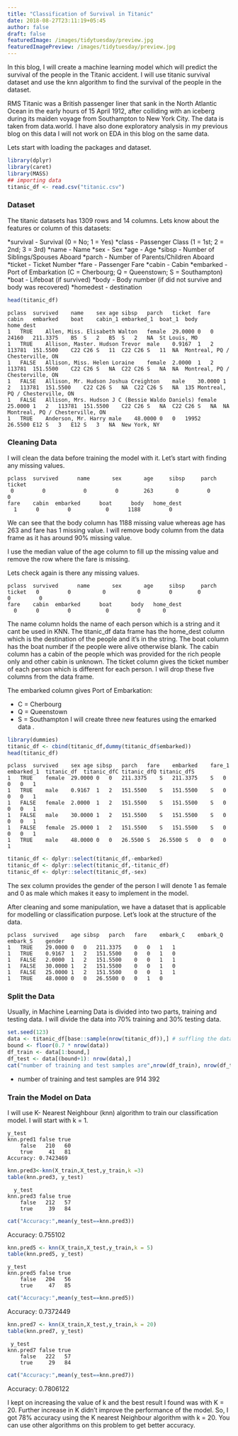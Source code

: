 ```yaml
---
title: "Classification of Survival in Titanic"
date: 2018-08-27T23:11:19+05:45
author: false
draft: false
featuredImage: /images/tidytuesday/preview.jpg
featuredImagePreview: /images/tidytuesday/preview.jpg
---
```


In this blog, I will create a machine learning model which will predict the survival of the people in the Titanic accident. I will use titanic survival dataset and use the knn algorithm to find the survival of the people in the dataset.



RMS Titanic was a British passenger liner that sank in the North Atlantic Ocean in the early hours of 15 April 1912, after colliding with an iceberg during its maiden voyage from Southampton to New York City. The data is taken from data.world. I have also done exploratory analysis in my previous blog on this data I will not work on EDA in this blog on the same data.

Lets start with loading the packages and dataset.

```R
library(dplyr)
library(caret)
library(MASS)
## importing data
titanic_df <- read.csv("titanic.csv")
```

### Dataset

The titanic datasets has 1309 rows and 14 columns. Lets know about the features or column of this datasets:

*survival - Survival (0 = No; 1 = Yes)
*class - Passenger Class (1 = 1st; 2 = 2nd; 3 = 3rd)
*name - Name
*sex - Sex
*age - Age
*sibsp - Number of Siblings/Spouses Aboard
*parch - Number of Parents/Children Aboard
*ticket - Ticket Number
*fare - Passenger Fare
*cabin - Cabin
*embarked - Port of Embarkation (C = Cherbourg; Q = Queenstown; S = Southampton)
*boat - Lifeboat (if survived)
*body - Body number (if did not survive and body was recovered)
*homedest - destination

```R
head(titanic_df)
```

```
pclass	survived	name	sex	age	sibsp	parch	ticket	fare	cabin	embarked	boat	cabin_1	embarked_1	boat_1	body	home_dest
1	TRUE	Allen, Miss. Elisabeth Walton	female	29.0000	0	0	24160	211.3375	B5	S	2	B5	S	2	NA	St Louis, MO
1	TRUE	Allison, Master. Hudson Trevor	male	0.9167	1	2	113781	151.5500	C22 C26	S	11	C22 C26	S	11	NA	Montreal, PQ / Chesterville, ON
1	FALSE	Allison, Miss. Helen Loraine	female	2.0000	1	2	113781	151.5500	C22 C26	S	NA	C22 C26	S	NA	NA	Montreal, PQ / Chesterville, ON
1	FALSE	Allison, Mr. Hudson Joshua Creighton	male	30.0000	1	2	113781	151.5500	C22 C26	S	NA	C22 C26	S	NA	135	Montreal, PQ / Chesterville, ON
1	FALSE	Allison, Mrs. Hudson J C (Bessie Waldo Daniels)	female	25.0000	1	2	113781	151.5500	C22 C26	S	NA	C22 C26	S	NA	NA	Montreal, PQ / Chesterville, ON
1	TRUE	Anderson, Mr. Harry	male	48.0000	0	0	19952	26.5500	E12	S	3	E12	S	3	NA	New York, NY
```

### Cleaning Data

I will clean the data before training the model with it. Let’s start with finding any missing values.


```
pclass  survived      name       sex       age     sibsp     parch    ticket  
 0         0            0         0        263       0         0         0          
fare    cabin  embarked      boat      body   home_dest 
  1      0         0           0      1188         0
```

We can see that the body column has 1188 missing value whereas age has 263 and fare has 1 missing value. I will remove body column from the data frame as it has around 90% missing value.

I use the median value of the age column to fill up the missing value and remove the row where the fare is missing.

Lets check again is there any missing values.

```
pclass  survived      name       sex       age     sibsp     parch    ticket   0         0          0          0         0        0         0         0          
fare    cabin  embarked      boat      body   home_dest 
  0      0         0           0         0       0
```

The name column holds the name of each person which is a string and it cant be used in KNN. The titanic_df data frame has the home_dest column which is the destination of the people and it’s in the string. The boat column has the boat number if the people were alive otherwise blank. The cabin column has a cabin of the people which was provided for the rich people only and other cabin is unknown. The ticket column gives the ticket number of each person which is different for each person. I will drop these five columns from the data frame.

The embarked column gives Port of Embarkation:

* C = Cherbourg
* Q = Queenstown
* S = Southampton I will create three new features using the emarked data .

```R
library(dummies)
titanic_df <- cbind(titanic_df,dummy(titanic_df$embarked))
head(titanic_df)
```

```
pclass	survived	sex	age	sibsp	parch	fare	embarked	fare_1	embarked_1	titanic_df	titanic_dfC	titanic_dfQ	titanic_dfS
1	TRUE	female	29.0000	0	0	211.3375	S	211.3375	S	0	0	0	1
1	TRUE	male	0.9167	1	2	151.5500	S	151.5500	S	0	0	0	1
1	FALSE	female	2.0000	1	2	151.5500	S	151.5500	S	0	0	0	1
1	FALSE	male	30.0000	1	2	151.5500	S	151.5500	S	0	0	0	1
1	FALSE	female	25.0000	1	2	151.5500	S	151.5500	S	0	0	0	1
1	TRUE	male	48.0000	0	0	26.5500	S	26.5500	S	0	0	0	1
```

```R
titanic_df <- dplyr::select(titanic_df,-embarked)
titanic_df <- dplyr::select(titanic_df,-titanic_df)
titanic_df <- dplyr::select(titanic_df,-sex)
```

The sex column provides the gender of the person I will denote 1 as female and 0 as male which makes it easy to implement in the model.

After cleaning and some manipulation, we have a dataset that is applicable for modelling or classification purpose. Let’s look at the structure of the data.

```
pclass	survived	age	sibsp	parch	fare	embark_C	embark_Q	embark_S	gender
1	TRUE	29.0000	0	0	211.3375	0	0	1	1
1	TRUE	0.9167	1	2	151.5500	0	0	1	0
1	FALSE	2.0000	1	2	151.5500	0	0	1	1
1	FALSE	30.0000	1	2	151.5500	0	0	1	0
1	FALSE	25.0000	1	2	151.5500	0	0	1	1
1	TRUE	48.0000	0	0	26.5500	0	0	1	0
```

### Split the Data

Usually, in Machine Learning Data is divided into two parts, training and testing data. I will divide the data into 70% training and 30% testing data.

```R
set.seed(123)
data <- titanic_df[base::sample(nrow(titanic_df)),] # suffling the data
bound <- floor(0.7 * nrow(data))
df_train <- data[1:bound,]
df_test <- data[(bound+1): nrow(data),]
cat("number of training and test samples are",nrow(df_train), nrow(df_test))
```

* number of training and test samples are 914 392

### Train the Model on Data

I will use K- Nearest Neighbour (knn) algorithm to train our classification model. I will start with k = 1.

```
y_test
knn.pred1 false true
    false   210   60
    true     41   81
Accuracy: 0.7423469
```

```R
knn.pred3<-knn(X_train,X_test,y_train,k =3)
table(knn.pred3, y_test)
```

```
  y_test
knn.pred3 false true
    false   212   57
    true     39   84
```

```R
cat("Accuracy:",mean(y_test==knn.pred3))
```


Accuracy: 0.755102

```R
knn.pred5 <- knn(X_train,X_test,y_train,k = 5)
table(knn.pred5, y_test)
```

```
y_test
knn.pred5 false true
    false   204   56
    true     47   85
```

```R
cat("Accuracy:",mean(y_test==knn.pred5))
```

Accuracy: 0.7372449

```R
knn.pred7 <- knn(X_train,X_test,y_train,k = 20)
table(knn.pred7, y_test)
```

```
 y_test
knn.pred7 false true
    false   222   57
    true     29   84
```
```R
cat("Accuracy:",mean(y_test==knn.pred7))
```

Accuracy: 0.7806122

I kept on increasing the value of k and the best result I found was with K = 20. Further increase in K didn’t improve the performance of the model. So, I got 78% accuracy using the K nearest Neighbour algorithm with k = 20. You can use other algorithms on this problem to get better accuracy.